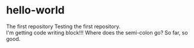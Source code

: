 # hello-world
The first repository
Testing the first repository.  
I'm getting code writing block!!! Where does the semi-colon go?
So far, so good.
